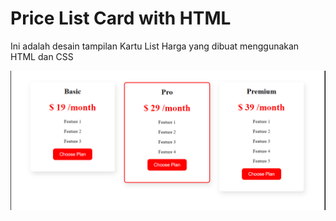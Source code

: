# Price List Card with HTML

Ini adalah desain tampilan Kartu List Harga yang dibuat menggunakan HTML dan CSS

![alt text](image.png)